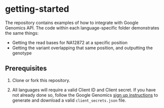 getting-started
===============

The repository contains examples of how to integrate with Google Genomics API.
The code within each language-specific folder demonstrates the same things:

* Getting the read bases for NA12872 at a specific position
* Getting the variant overlapping that same position, and outputting the genotype

Prerequisites
-------------

1. Clone or fork this repository.

1. All languages will require a valid Client ID and Client secret.
   If you have not already done so, follow the Google Genomics
   [sign up instructions](https://cloud.google.com/genomics/install-genomics-tools#authenticate)
   to generate and download a valid ``client_secrets.json`` file.
